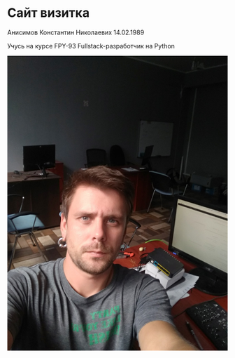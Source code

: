 # Сайт визитка

 Анисимов Константин Николаевиx
 14.02.1989 
 
 Учусь на курсе FPY-93 Fullstack-разработчик на Python

 ![](/image.JPG)